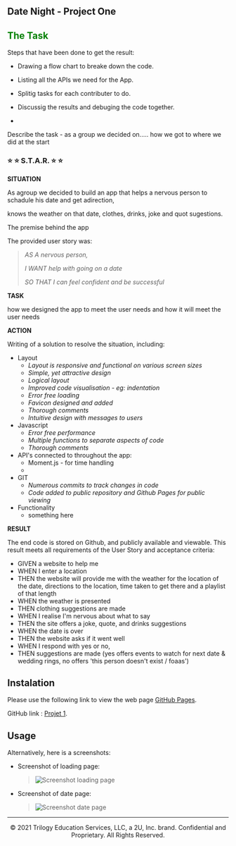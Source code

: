 ## Date Night - Project One

## <span style="color:green"> The Task</span>


Steps that have been done to get the result:

* Drawing a flow chart to breake down the code.

* Listing all the APIs we need for the App.

* Splitig tasks for each contributer to do.

* Discussig the results and debuging the code together.


* 
Describe the task - as a group we decided on..... how we got to where we did at the start

### ⭐ ⭐ S.T.A.R. ⭐ ⭐

**SITUATION**

As agroup we decided to build an app that helps a nervous person to schadule his date and get adirection, 

knows the weather on that date, clothes, drinks, joke and quot sugestions.

The premise behind the app

The provided user story was: 

> <span style="font-style:italic">AS A nervous person,</span>
> 
> <span style="font-style:italic">I WANT help with going on a date</span>
>
> <span style="font-style:italic">SO THAT I can feel confident and be successful</span>

**TASK**

how we designed the app to meet the user needs and how it will meet the user needs

**ACTION**

Writing of a solution to resolve the situation, including:
* Layout
  * *Layout is responsive and functional on various screen sizes*
  * *Simple, yet attractive design*
  * *Logical layout*
  * *Improved code visualisation - eg: indentation*
  * *Error free loading*
  * *Favicon designed and added*
  * *Thorough comments*
  * *Intuitive design with messages to users*
* Javascript
  * *Error free performance*
  * *Multiple functions to separate aspects of code*
  * *Thorough comments*
* API's connected to throughout the app:
  * Moment.js - for time handling
  * 
* GIT
  * *Numerous commits to track changes in code*
  * *Code added to public repository and Github Pages for public viewing*
* Functionality
  * something here

**RESULT**

The end code is stored on Github, and publicly available and viewable. This result meets all requirements of the User Story and acceptance criteria:

* GIVEN a website to help me
* WHEN I enter a location
* THEN the website will provide me with the weather for the location of the date, directions to the location, time taken to get there and a playlist of that length
* WHEN the weather is presented
* THEN clothing suggestions are made
* WHEN I realise I'm nervous about what to say
* THEN the site offers a joke, quote, and drinks suggestions
* WHEN the date is over
* THEN the website asks if it went well
* WHEN I respond with yes or no,
* THEN suggestions are made (yes offers events to watch for next date & wedding rings, no offers 'this person doesn't exist / foaas')

## Instalation

Please use the following link to view the web page [GitHub Pages](https://nbs5000.github.io/dateNight).

GitHub link : [Projet 1](https://github.com/NBS5000/dateNight).

## Usage

Alternatively, here is a screenshots:

* Screenshot of loading page:

    > ![Screenshot loading page](./assets/images/screen-1.png)

* Screenshot of date page:

    > ![Screenshot date page](./assets/images/screen-2.png)

---

<p style="text-align:center;">© 2021 Trilogy Education Services, LLC, a 2U, Inc. brand. Confidential and Proprietary. All Rights Reserved.</p>
